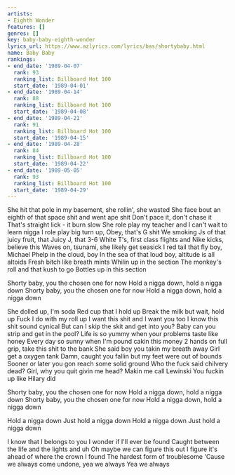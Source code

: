 ```yaml
---
artists:
- Eighth Wonder
features: []
genres: []
key: baby-baby-eighth-wonder
lyrics_url: https://www.azlyrics.com/lyrics/bas/shortybaby.html
name: Baby Baby
rankings:
- end_date: '1989-04-07'
  rank: 93
  ranking_list: Billboard Hot 100
  start_date: '1989-04-01'
- end_date: '1989-04-14'
  rank: 88
  ranking_list: Billboard Hot 100
  start_date: '1989-04-08'
- end_date: '1989-04-21'
  rank: 91
  ranking_list: Billboard Hot 100
  start_date: '1989-04-15'
- end_date: '1989-04-28'
  rank: 84
  ranking_list: Billboard Hot 100
  start_date: '1989-04-22'
- end_date: '1989-05-05'
  rank: 93
  ranking_list: Billboard Hot 100
  start_date: '1989-04-29'
---
```



She hit that pole in my basement, she rollin', she wasted
She face bout an eighth of that space shit and went ape shit
Don't pace it, don't chase it
That's straight lick - it burn slow
She role play my teacher and I can't wait to learn nigga
I role play big turn up, Obey, that's G shit
We smoking Js of that juicy fruit, that Juicy J, that 3-6
White T's, first class flights and Nike kicks, believe this
Waves on, tsunami, she likely get seasick
I red tail that fly boy, Michael Phelp in the cloud, boy
In the sea of that loud boy, altitude is all altoids
Fresh bitch like breath mints
Whilin up in the section
The monkey's roll and that kush to go
Bottles up in this section


Shorty baby, you the chosen one for now
Hold a nigga down, hold a nigga down
Shorty baby, you the chosen one for now
Hold a nigga down, hold a nigga down


She dolled up, I'm soda
Red cup that I hold up
Break the milk but wait, hold up
Fuck I do with my roll up
I want this shit and I want you too
I know this shit sound cynical
But can I skip the skit and get into you?
Baby can you strip and get in the pool?
Life is so yummy when your problems taste like honey
Every day so sunny when I'm pound cakin this money
2 hands on full grip, take this shit to the bank
She said boy you takin my breath away
Girl get a oxygen tank
Damn, caught you fallin but my feet were out of bounds
Sooner or later you gon reach some solid ground
Who the fuck said chilvery dead?
Girl, why you quit givin me head?
Makin me call Lewinski
You fuckin up like Hilary did


Shorty baby, you the chosen one for now
Hold a nigga down, hold a nigga down
Shorty baby, you the chosen one for now
Hold a nigga down, hold a nigga down

Hold a nigga down
Just hold a nigga down
Hold a nigga down
Just hold a nigga down


I know that I belongs to you
I wonder if I'll ever be found
Caught between the life and the lights and uh
Oh maybe we can figure this out
I figure it's ahead of where the crown I found
The hardest form of troublesome
'Cause we always come undone, yea we always
Yea we always




